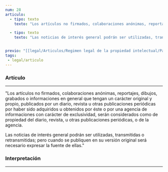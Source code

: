 ```yaml
---
num: 28
articulo: 
  - tipo: texto
    texto: "Los artículos no firmados, colaboraciones anónimas, reportajes, dibujos, grabados o informaciones en general que tengan un carácter original y propio, publicados por un diario, revista u otras publicaciones periódicas por haber sido adquiridos u obtenidos por éste o por una agencia de informaciones con carácter de exclusividad, serán considerados como de propiedad del diario, revista, u otras publicaciones periódicas, o de la agencia."

  - tipo: texto
    texto: "Las noticias de interés general podrán ser utilizadas, transmitidas o retransmitidas; pero cuando se publiquen en su versión original será necesario expresar la fuente de ellas."


previo: "[[legal/Articulos/Regimen legal de la propiedad intelectual/Parte 3/Parte 3, Disposiciones especiales.md|Parte 3, Disposiciones especiales]]"
tags: 
 - legal/articulo
---
```

### Artículo
---
"Los artículos no firmados, colaboraciones anónimas, reportajes, dibujos, grabados o informaciones en general que tengan un carácter original y propio, publicados por un diario, revista u otras publicaciones periódicas por haber sido adquiridos u obtenidos por éste o por una agencia de informaciones con carácter de exclusividad, serán considerados como de propiedad del diario, revista, u otras publicaciones periódicas, o de la agencia.

Las noticias de interés general podrán ser utilizadas, transmitidas o retransmitidas; pero cuando se publiquen en su versión original será necesario expresar la fuente de ellas."

### Interpretación
---
